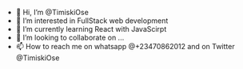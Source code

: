 - 👋 Hi, I’m @TimiskiOse
- 👀 I’m interested in FullStack web development
- 🌱 I’m currently learning React with JavaScirpt
- 💞️ I’m looking to collaborate on ...
- 📫 How to reach me on whatsapp @+23470862012 and on Twitter @TimiskiOse

<!---
TimiskiOse/TimiskiOse is a ✨ special ✨ repository because its `README.md` (this file) appears on your GitHub profile.
You can click the Preview link to take a look at your changes.
--->
